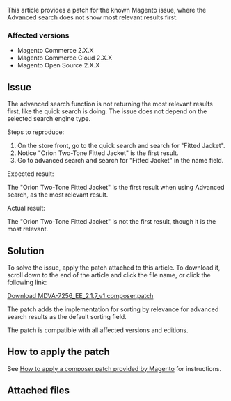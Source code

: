This article provides a patch for the known Magento issue, where the Advanced search does not show most relevant results first.

<h3 id="Advancedsearchnotshowingmostrelevantresults-Affectedversions">Affected versions</h3>

*   Magento Commerce 2.X.X
*   Magento Commerce&nbsp;Cloud 2.X.X
*   Magento Open Source 2.X.X

<h2 id="Advancedsearchnotshowingmostrelevantresults-Description">Issue</h2>

The advanced search function is not returning the most relevant results first, like the quick search is doing. The issue does not depend on the selected search engine type.

<span class="wysiwyg-underline">Steps to reproduce:</span>

1.   On the store front, go to the quick search and search for "Fitted Jacket".
2.   Notice "Orion Two-Tone Fitted Jacket" is the first result.
3.   Go to advanced search and search for "Fitted Jacket" in the name field.

<span class="wysiwyg-underline">Expected result:</span>

The "Orion Two-Tone Fitted Jacket" is the first result when using Advanced search, as the most relevant result.

<span class="wysiwyg-underline">Actual result:</span>

The "Orion Two-Tone Fitted Jacket" is not the first result, though it is the most relevant.

<h2 id="Advancedsearchnotshowingmostrelevantresults-Solution">Solution</h2>

To solve the issue, apply the patch attached to this article. To download it, scroll down to the end of the article and click the file name, or click the following link:

<a href="https://support.magento.com/hc/en-us/article_attachments/360027842872/MDVA-7256_EE_2.1.7_v1.composer.patch" target="_self">Download MDVA-7256\_EE\_2.1.7\_v1.composer.patch</a>

The patch adds the implementation for sorting by relevance for advanced search results as the default sorting field.

The patch is compatible with all affected versions and editions.

## How to apply the patch

See <a href="https://support.magento.com/hc/en-us/articles/360028367731" target="_self">How to apply a composer patch provided by Magento</a> for instructions.

## Attached files
